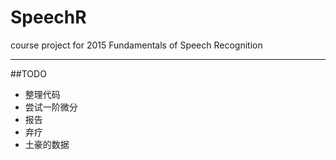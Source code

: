 # SpeechR
course project for 2015 Fundamentals of Speech Recognition

---

##TODO
-    整理代码
-    尝试一阶微分
-    报告
-    弃疗
-    土豪的数据
